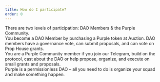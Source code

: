 ```yaml
---
title: How do I participate?
order: 0
---
```


There are two levels of participation: DAO Members & the Purple Community.\
You become a DAO Member by purchasing a Purple token at Auction. DAO members have a governance vote, can submit proposals, and can vote on Prop House grants.\
You are a Purple Community member if you join our Telegram, build on the protocol, cast about the DAO or help propose, organize, and execute on small grants and proposals.\
Purple is a permissionless DAO – all you need to do is organize your squad and make something happen.
